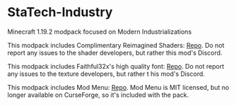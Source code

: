 # StaTech-Industry
Minecraft 1.19.2 modpack focused on Modern Industrializations


This modpack includes Complimentary Reimagined Shaders: [Repo](https://github.com/ComplementaryDevelopment/ComplementaryReimagined). Do not report any issues to the shader developers, but rather this mod's Discord.

This modpack includes Faithful32x's high quality font: [Repo](https://github.com/Faithful-Resource-Pack/Faithful-Java-32x). Do not report any issues to the texture developers, but rather t his mod's Discord.

This modpack includes Mod Menu: [Repo](https://github.com/TerraformersMC/ModMenu). Mod Menu is MIT licensed, but no longer available on CurseForge, so it's included with the pack.